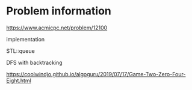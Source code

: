 # Problem information

<https://www.acmicpc.net/problem/12100>

implementation

STL::queue

DFS with backtracking

<https://coolwindjo.github.io/algoguru/2019/07/17/Game-Two-Zero-Four-Eight.html>